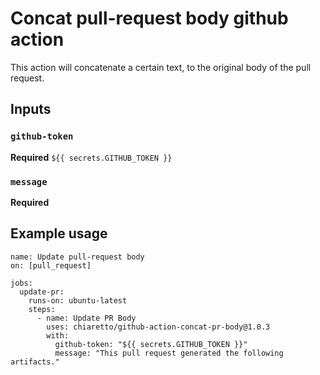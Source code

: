 # Concat pull-request body github action

This action will concatenate a certain text, to the original body of the pull request.
## Inputs

### `github-token`

**Required** `${{ secrets.GITHUB_TOKEN }}`

### `message`

**Required** 

## Example usage

```
name: Update pull-request body
on: [pull_request]

jobs:
  update-pr:
    runs-on: ubuntu-latest
    steps:
      - name: Update PR Body
        uses: chiaretto/github-action-concat-pr-body@1.0.3
        with:
          github-token: "${{ secrets.GITHUB_TOKEN }}"
          message: "This pull request generated the following artifacts."
```
